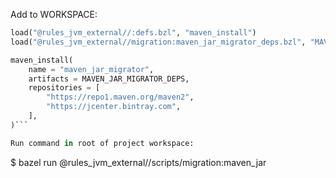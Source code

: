 Add to WORKSPACE:

```python
load("@rules_jvm_external//:defs.bzl", "maven_install")
load("@rules_jvm_external//migration:maven_jar_migrator_deps.bzl", "MAVEN_JAR_MIGRATOR_DEPS")

maven_install(
    name = "maven_jar_migrator",
    artifacts = MAVEN_JAR_MIGRATOR_DEPS,
    repositories = [
        "https://repo1.maven.org/maven2",
        "https://jcenter.bintray.com",
    ],
)```

Run command in root of project workspace: 

```
$ bazel run @rules_jvm_external//scripts/migration:maven_jar
```